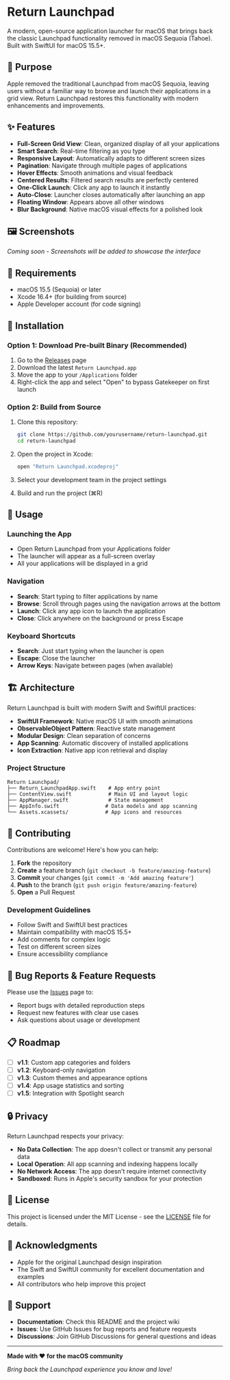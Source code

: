 # Return Launchpad

A modern, open-source application launcher for macOS that brings back the classic Launchpad functionality removed in macOS Sequoia (Tahoe). Built with SwiftUI for macOS 15.5+.

## 🎯 Purpose

Apple removed the traditional Launchpad from macOS Sequoia, leaving users without a familiar way to browse and launch their applications in a grid view. Return Launchpad restores this functionality with modern enhancements and improvements.

## ✨ Features

- **Full-Screen Grid View**: Clean, organized display of all your applications
- **Smart Search**: Real-time filtering as you type
- **Responsive Layout**: Automatically adapts to different screen sizes
- **Pagination**: Navigate through multiple pages of applications
- **Hover Effects**: Smooth animations and visual feedback
- **Centered Results**: Filtered search results are perfectly centered
- **One-Click Launch**: Click any app to launch it instantly
- **Auto-Close**: Launcher closes automatically after launching an app
- **Floating Window**: Appears above all other windows
- **Blur Background**: Native macOS visual effects for a polished look

## 🖼️ Screenshots

*Coming soon - Screenshots will be added to showcase the interface*

## 🔧 Requirements

- macOS 15.5 (Sequoia) or later
- Xcode 16.4+ (for building from source)
- Apple Developer account (for code signing)

## 🚀 Installation

### Option 1: Download Pre-built Binary (Recommended)

1. Go to the [Releases](../../releases) page
2. Download the latest `Return Launchpad.app`
3. Move the app to your `/Applications` folder
4. Right-click the app and select "Open" to bypass Gatekeeper on first launch

### Option 2: Build from Source

1. Clone this repository:
   ```bash
   git clone https://github.com/yourusername/return-launchpad.git
   cd return-launchpad
   ```

2. Open the project in Xcode:
   ```bash
   open "Return Launchpad.xcodeproj"
   ```

3. Select your development team in the project settings
4. Build and run the project (⌘R)

## 📖 Usage

### Launching the App
- Open Return Launchpad from your Applications folder
- The launcher will appear as a full-screen overlay
- All your applications will be displayed in a grid

### Navigation
- **Search**: Start typing to filter applications by name
- **Browse**: Scroll through pages using the navigation arrows at the bottom
- **Launch**: Click any app icon to launch the application
- **Close**: Click anywhere on the background or press Escape

### Keyboard Shortcuts
- **Search**: Just start typing when the launcher is open
- **Escape**: Close the launcher
- **Arrow Keys**: Navigate between pages (when available)

## 🏗️ Architecture

Return Launchpad is built with modern Swift and SwiftUI practices:

- **SwiftUI Framework**: Native macOS UI with smooth animations
- **ObservableObject Pattern**: Reactive state management
- **Modular Design**: Clean separation of concerns
- **App Scanning**: Automatic discovery of installed applications
- **Icon Extraction**: Native app icon retrieval and display

### Project Structure

```
Return Launchpad/
├── Return_LaunchpadApp.swift    # App entry point
├── ContentView.swift            # Main UI and layout logic
├── AppManager.swift             # State management
├── AppInfo.swift               # Data models and app scanning
└── Assets.xcassets/            # App icons and resources
```

## 🤝 Contributing

Contributions are welcome! Here's how you can help:

1. **Fork** the repository
2. **Create** a feature branch (`git checkout -b feature/amazing-feature`)
3. **Commit** your changes (`git commit -m 'Add amazing feature'`)
4. **Push** to the branch (`git push origin feature/amazing-feature`)
5. **Open** a Pull Request

### Development Guidelines

- Follow Swift and SwiftUI best practices
- Maintain compatibility with macOS 15.5+
- Add comments for complex logic
- Test on different screen sizes
- Ensure accessibility compliance

## 🐛 Bug Reports & Feature Requests

Please use the [Issues](../../issues) page to:
- Report bugs with detailed reproduction steps
- Request new features with clear use cases
- Ask questions about usage or development

## 📋 Roadmap

- [ ] **v1.1**: Custom app categories and folders
- [ ] **v1.2**: Keyboard-only navigation
- [ ] **v1.3**: Custom themes and appearance options
- [ ] **v1.4**: App usage statistics and sorting
- [ ] **v1.5**: Integration with Spotlight search

## 🔒 Privacy

Return Launchpad respects your privacy:
- **No Data Collection**: The app doesn't collect or transmit any personal data
- **Local Operation**: All app scanning and indexing happens locally
- **No Network Access**: The app doesn't require internet connectivity
- **Sandboxed**: Runs in Apple's security sandbox for your protection

## 📄 License

This project is licensed under the MIT License - see the [LICENSE](LICENSE) file for details.

## 🙏 Acknowledgments

- Apple for the original Launchpad design inspiration
- The Swift and SwiftUI community for excellent documentation and examples
- All contributors who help improve this project

## 💬 Support

- **Documentation**: Check this README and the project wiki
- **Issues**: Use GitHub Issues for bug reports and feature requests
- **Discussions**: Join GitHub Discussions for general questions and ideas

---

**Made with ❤️ for the macOS community**

*Bring back the Launchpad experience you know and love!*